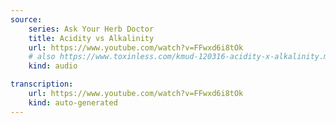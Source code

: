 ```yaml
---
source:
    series: Ask Your Herb Doctor
    title: Acidity vs Alkalinity
    url: https://www.youtube.com/watch?v=FFwxd6i8tOk
    # also https://www.toxinless.com/kmud-120316-acidity-x-alkalinity.mp3
    kind: audio

transcription:
    url: https://www.youtube.com/watch?v=FFwxd6i8tOk
    kind: auto-generated
---
```

